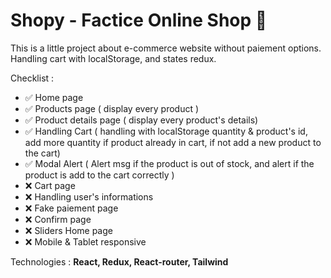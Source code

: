 # Shopy - Factice Online Shop 🛒

This is a little project about e-commerce website without paiement options. Handling cart with localStorage, and states redux.

Checklist :

- ✅ Home page
- ✅ Products page ( display every product )
- ✅ Product details page ( display every product's details)
- ✅ Handling Cart ( handling with localStorage quantity & product's id, add more quantity if product already in cart, if not add a new product to the cart)
- ✅ Modal Alert ( Alert msg if the product is out of stock, and alert if the product is add to the cart correctly )
- ❌ Cart page
- ❌ Handling user's informations
- ❌ Fake paiement page
- ❌ Confirm page
- ❌ Sliders Home page
- ❌ Mobile & Tablet responsive

Technologies : **React, Redux, React-router, Tailwind**